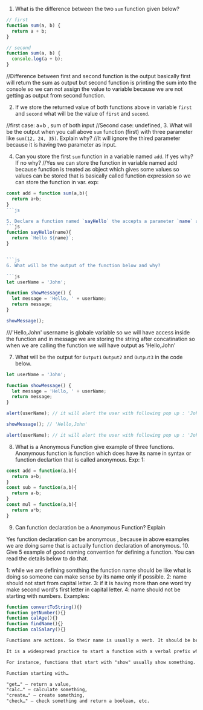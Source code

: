 1. What is the difference between the two `sum` function given below?

```js
// first
function sum(a, b) {
  return a + b;
}

// second
function sum(a, b) {
  console.log(a + b);
}
```
//Difference between first and second function is the output basically first will return the sum as output but second function is printing the sum into the console so we can not assign the value to variable because we are not getting as output from second function.

2. If we store the returned value of both functions above in variable `first` and `second` what will be the value of `first` and `second`.

//first case: a+b , sum of both input
//Second case: undefined,
3. What will be the output when you call above `sum` function (first) with three parameter like `sum(12, 24, 35)`. Explain why?
//It will ignore the thired parameter because it is having two parameter as input.

4. Can you store the first `sum` function in a variable named `add`. If yes why? If no why?
//Yes we can store the function in variable named add because function is treated as object which gives some values so values can be stored that is basically called function expression so we can store the function in var.
exp:
```js
const add = function sum(a,b){
  return a+b;
}
```js

5. Declare a function named `sayHello` the accepts a parameter `name` and returns the name like `Hello Arya`.
```js
function sayHello(name){
  return `Hello ${name}`;
}


```js
6. What will be the output of the function below and why?

```js
let userName = 'John';

function showMessage() {
  let message = 'Hello, ' + userName;
  return message;
}

showMessage();
```
///'Hello,John'
username is globale variable so we will have access inside the function and in message we are storing the string after concatination so when we are calling the function we will have output as 'Hello,John'

7. What will be the output for `Output1` `Output2` and `Output3` in the code below.

```js
let userName = 'John';

function showMessage() {
  let message = 'Hello, ' + userName;
  return message;
}

alert(userName); // it will alert the user with following pop up : 'John'

showMessage(); // 'Hello,John'

alert(userName); // it will alert the user with following pop up : 'John'

```

8. What is a Anonymous Function give example of three functions.
Anonymous function is function which does have its name in syntax or function declartion that is called anonymous.
Exp:
1: 
```js
const add = function(a,b){
  return a+b;
}
const sub = function(a,b){
  return a-b;
}
const mul = function(a,b){
  return a*b;
}
 ```



9. Can function declaration be a Anonymous Function? Explain

Yes function declaration can be anonymous , because in above examples we are doing same that is actually function declaration of anonymous.
10. Give 5 example of good naming convention for defining a function. You can read the details below to do that.

1: while we are defining somthing the function name should be like what is doing so someone can make sense by its name only if possible.
2: name should not start from capital letter.
3: if it is having more than one word try make second word's first letter in capital letter.
4: name should not be starting with numbers.
Examples:

```js
function convertToString(){}
function getNumber(){}
function calAge(){}
function findName(){}
function calSalary(){}

```
```md
Functions are actions. So their name is usually a verb. It should be brief, as accurate as possible and describe what the function does, so that someone reading the code gets an indication of what the function does.

It is a widespread practice to start a function with a verbal prefix which vaguely describes the action. There must be an agreement within the team on the meaning of the prefixes.

For instance, functions that start with "show" usually show something.

Function starting with…

"get…" – return a value,
"calc…" – calculate something,
"create…" – create something,
"check…" – check something and return a boolean, etc.
```
